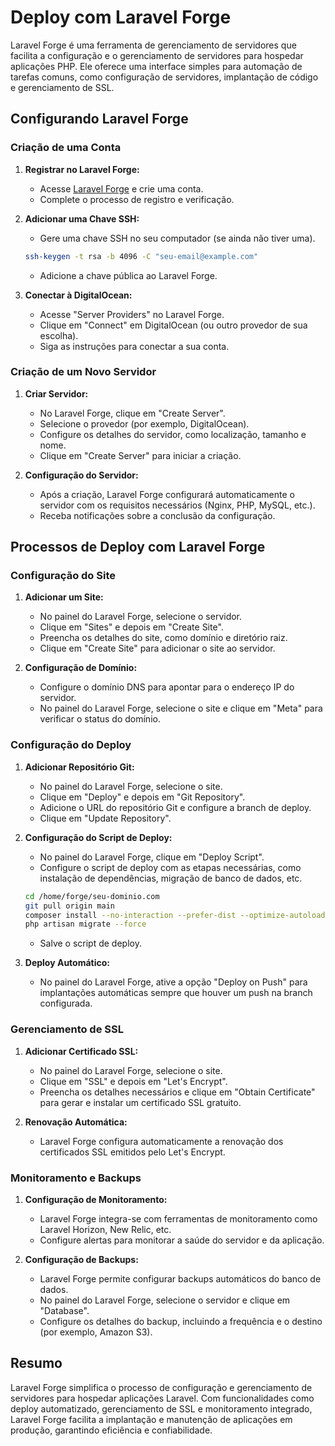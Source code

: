 # Deploy com Laravel Forge

Laravel Forge é uma ferramenta de gerenciamento de servidores que facilita a configuração e o gerenciamento de servidores para hospedar aplicações PHP. Ele oferece uma interface simples para automação de tarefas comuns, como configuração de servidores, implantação de código e gerenciamento de SSL.

## Configurando Laravel Forge

### Criação de uma Conta

1. **Registrar no Laravel Forge:**
   - Acesse [Laravel Forge](https://forge.laravel.com) e crie uma conta.
   - Complete o processo de registro e verificação.

2. **Adicionar uma Chave SSH:**
   - Gere uma chave SSH no seu computador (se ainda não tiver uma).
   ```bash
   ssh-keygen -t rsa -b 4096 -C "seu-email@example.com"
   ```
   - Adicione a chave pública ao Laravel Forge.

3. **Conectar à DigitalOcean:**
   - Acesse "Server Providers" no Laravel Forge.
   - Clique em "Connect" em DigitalOcean (ou outro provedor de sua escolha).
   - Siga as instruções para conectar a sua conta.

### Criação de um Novo Servidor

1. **Criar Servidor:**
   - No Laravel Forge, clique em "Create Server".
   - Selecione o provedor (por exemplo, DigitalOcean).
   - Configure os detalhes do servidor, como localização, tamanho e nome.
   - Clique em "Create Server" para iniciar a criação.

2. **Configuração do Servidor:**
   - Após a criação, Laravel Forge configurará automaticamente o servidor com os requisitos necessários (Nginx, PHP, MySQL, etc.).
   - Receba notificações sobre a conclusão da configuração.

## Processos de Deploy com Laravel Forge

### Configuração do Site

1. **Adicionar um Site:**
   - No painel do Laravel Forge, selecione o servidor.
   - Clique em "Sites" e depois em "Create Site".
   - Preencha os detalhes do site, como domínio e diretório raiz.
   - Clique em "Create Site" para adicionar o site ao servidor.

2. **Configuração de Domínio:**
   - Configure o domínio DNS para apontar para o endereço IP do servidor.
   - No painel do Laravel Forge, selecione o site e clique em "Meta" para verificar o status do domínio.

### Configuração do Deploy

1. **Adicionar Repositório Git:**
   - No painel do Laravel Forge, selecione o site.
   - Clique em "Deploy" e depois em "Git Repository".
   - Adicione o URL do repositório Git e configure a branch de deploy.
   - Clique em "Update Repository".

2. **Configuração do Script de Deploy:**
   - No painel do Laravel Forge, clique em "Deploy Script".
   - Configure o script de deploy com as etapas necessárias, como instalação de dependências, migração de banco de dados, etc.
   ```bash
   cd /home/forge/seu-dominio.com
   git pull origin main
   composer install --no-interaction --prefer-dist --optimize-autoloader
   php artisan migrate --force
   ```
   - Salve o script de deploy.

3. **Deploy Automático:**
   - No painel do Laravel Forge, ative a opção "Deploy on Push" para implantações automáticas sempre que houver um push na branch configurada.

### Gerenciamento de SSL

1. **Adicionar Certificado SSL:**
   - No painel do Laravel Forge, selecione o site.
   - Clique em "SSL" e depois em "Let's Encrypt".
   - Preencha os detalhes necessários e clique em "Obtain Certificate" para gerar e instalar um certificado SSL gratuito.

2. **Renovação Automática:**
   - Laravel Forge configura automaticamente a renovação dos certificados SSL emitidos pelo Let's Encrypt.

### Monitoramento e Backups

1. **Configuração de Monitoramento:**
   - Laravel Forge integra-se com ferramentas de monitoramento como Laravel Horizon, New Relic, etc.
   - Configure alertas para monitorar a saúde do servidor e da aplicação.

2. **Configuração de Backups:**
   - Laravel Forge permite configurar backups automáticos do banco de dados.
   - No painel do Laravel Forge, selecione o servidor e clique em "Database".
   - Configure os detalhes do backup, incluindo a frequência e o destino (por exemplo, Amazon S3).

## Resumo

Laravel Forge simplifica o processo de configuração e gerenciamento de servidores para hospedar aplicações Laravel. Com funcionalidades como deploy automatizado, gerenciamento de SSL e monitoramento integrado, Laravel Forge facilita a implantação e manutenção de aplicações em produção, garantindo eficiência e confiabilidade.
